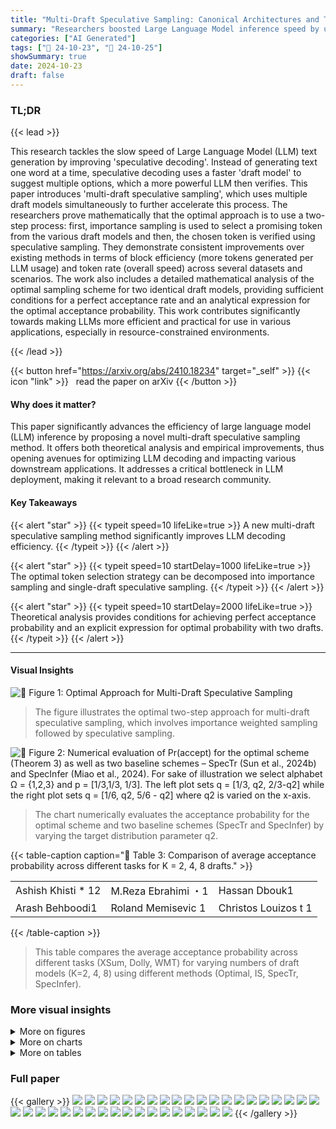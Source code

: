 ```yaml
---
title: "Multi-Draft Speculative Sampling: Canonical Architectures and Theoretical Limits"
summary: "Researchers boosted Large Language Model inference speed by using multiple draft models and a novel token selection scheme, improving block efficiency and token rates."
categories: ["AI Generated"]
tags: ["🔖 24-10-23", "🤗 24-10-25"]
showSummary: true
date: 2024-10-23
draft: false
---
```


### TL;DR


{{< lead >}}

This research tackles the slow speed of Large Language Model (LLM) text generation by improving 'speculative decoding'.  Instead of generating text one word at a time, speculative decoding uses a faster 'draft model' to suggest multiple options, which a more powerful LLM then verifies. This paper introduces 'multi-draft speculative sampling', which uses multiple draft models simultaneously to further accelerate this process.  The researchers prove mathematically that the optimal approach is to use a two-step process: first, importance sampling is used to select a promising token from the various draft models and then, the chosen token is verified using speculative sampling. They demonstrate consistent improvements over existing methods in terms of block efficiency (more tokens generated per LLM usage) and token rate (overall speed) across several datasets and scenarios.  The work also includes a detailed mathematical analysis of the optimal sampling scheme for two identical draft models, providing sufficient conditions for a perfect acceptance rate and an analytical expression for the optimal acceptance probability.  This work contributes significantly towards making LLMs more efficient and practical for use in various applications, especially in resource-constrained environments.

{{< /lead >}}


{{< button href="https://arxiv.org/abs/2410.18234" target="_self" >}}
{{< icon "link" >}} &nbsp; read the paper on arXiv
{{< /button >}}

#### Why does it matter?
This paper significantly advances the efficiency of large language model (LLM) inference by proposing a novel multi-draft speculative sampling method. It offers both theoretical analysis and empirical improvements, thus opening avenues for optimizing LLM decoding and impacting various downstream applications.  It addresses a critical bottleneck in LLM deployment, making it relevant to a broad research community.
#### Key Takeaways

{{< alert "star" >}}
{{< typeit speed=10 lifeLike=true >}} A new multi-draft speculative sampling method significantly improves LLM decoding efficiency. {{< /typeit >}}
{{< /alert >}}

{{< alert "star" >}}
{{< typeit speed=10 startDelay=1000 lifeLike=true >}} The optimal token selection strategy can be decomposed into importance sampling and single-draft speculative sampling. {{< /typeit >}}
{{< /alert >}}

{{< alert "star" >}}
{{< typeit speed=10 startDelay=2000 lifeLike=true >}} Theoretical analysis provides conditions for achieving perfect acceptance probability and an explicit expression for optimal probability with two drafts. {{< /typeit >}}
{{< /alert >}}

------
#### Visual Insights



![](figures/figures_4_0.png "🔼 Figure 1: Optimal Approach for Multi-Draft Speculative Sampling")

> The figure illustrates the optimal two-step approach for multi-draft speculative sampling, which involves importance weighted sampling followed by speculative sampling.





![](charts/charts_6_0.png "🔼 Figure 2: Numerical evaluation of Pr(accept) for the optimal scheme (Theorem 3) as well as two baseline schemes – SpecTr (Sun et al., 2024b) and SpecInfer (Miao et al., 2024). For sake of illustration we select alphabet Ω = {1,2,3} and p = [1/3,1/3, 1/3]. The left plot sets q = [1/3, q2, 2/3-q2] while the right plot sets q = [1/6, q2, 5/6 - q2] where q2 is varied on the x-axis.")

> The chart numerically evaluates the acceptance probability for the optimal scheme and two baseline schemes (SpecTr and SpecInfer) by varying the target distribution parameter q2.





{{< table-caption caption="🔽 Table 3: Comparison of average acceptance probability across different tasks for K = 2, 4, 8 drafts." >}}
<table id='2' style='font-size:16px'><tr><td>Ashish Khisti * 12</td><td>M.Reza Ebrahimi ・1</td><td>Hassan Dbouk1</td></tr><tr><td>Arash Behboodi1</td><td>Roland Memisevic 1</td><td>Christos Louizos t 1</td></tr></table>{{< /table-caption >}}

> This table compares the average acceptance probability across different tasks (XSum, Dolly, WMT) for varying numbers of draft models (K=2, 4, 8) using different methods (Optimal, IS, SpecTr, SpecInfer).



### More visual insights

<details>
<summary>More on figures
</summary>


![](figures/figures_24_0.png "🔼 Figure 1: Optimal Approach for Multi-Draft Speculative Sampling")

> The figure illustrates the optimal two-step scheme for multi-draft speculative sampling, showing importance weighted sampling followed by speculative sampling.


![](figures/figures_35_0.png "🔼 Figure 2: Numerical evaluation of Pr(accept) for the optimal scheme (Theorem 3) as well as two baseline schemes – SpecTr (Sun et al., 2024b) and SpecInfer (Miao et al., 2024). For sake of illustration we select alphabet Ω = {1,2,3} and p = [1/3,1/3, 1/3]. The left plot sets q = [1/3, q2, 2/3-q2] while the right plot sets q = [1/6, q2, 5/6 - q2] where q2 is varied on the x-axis.")

> The figure shows a numerical evaluation of the acceptance probability for the optimal scheme and two baseline schemes, SpecTr and SpecInfer, for different values of q2.


</details>



<details>
<summary>More on charts
</summary>


![](charts/charts_9_0.png "🔼 Figure 3: Performance comparison of different multi-draft schemes, while we vary the temperature of the two draft models.")

> The chart compares the block efficiency and token rate improvement over single-draft speculative decoding for different multi-draft schemes (IS, SpecTr, SpecInfer) across three datasets (Dolly, XSum, WMT) while varying the temperature of the draft models.


![](charts/charts_10_0.png "🔼 Figure 4: Performance comparison of different multi-draft schemes. The temperature of the first draft model is set to 1.2, while we vary the temperature of the other draft.")

> The chart compares the performance of different multi-draft schemes across three datasets (Dolly, XSum, WMT) while varying the temperature of one draft model while keeping the other constant.


![](charts/charts_34_0.png "🔼 Figure 2: Numerical evaluation of Pr(accept) for the optimal scheme (Theorem 3) as well as two baseline schemes – SpecTr (Sun et al., 2024b) and SpecInfer (Miao et al., 2024). For sake of illustration we select alphabet Ω = {1,2,3} and p = [1/3,1/3, 1/3]. The left plot sets q = [1/3, q2, 2/3-q2] while the right plot sets q = [1/6, q2, 5/6 - q2] where q2 is varied on the x-axis.")

> The chart numerically evaluates the acceptance probability for the optimal scheme and compares it with two baseline schemes, SpecTr and SpecInfer, by varying the parameter q2.


![](charts/charts_34_1.png "🔼 Figure 2: Numerical evaluation of Pr(accept) for the optimal scheme (Theorem 3) as well as two baseline schemes – SpecTr (Sun et al., 2024b) and SpecInfer (Miao et al., 2024). For sake of illustration we select alphabet Ω = {1,2,3} and p = [1/3,1/3, 1/3]. The left plot sets q = [1/3, q2, 2/3-q2] while the right plot sets q = [1/6, q2, 5/6 - q2] where q2 is varied on the x-axis.")

> The chart numerically evaluates the acceptance probability for the optimal scheme and two baseline schemes (SpecTr and SpecInfer) by varying the target distribution parameter q2.


</details>



<details>
<summary>More on tables
</summary>


{{< table-caption caption="🔽 Table 1: Block efficiency achieved in the Dolly task for different number of draft models." >}}
<br><table id='4' style='font-size:16px'><tr><td>Scheme</td><td>K = 2</td><td>K = 3</td><td>K = 4</td><td>K = 5</td><td>K = 6</td></tr><tr><td>IS</td><td>2.13 土 0.05</td><td>2.22 士 0.05</td><td>2.26 土 0.05</td><td>2.27 士 0.05</td><td>2.28 士 0.06</td></tr><tr><td>SpecInfer</td><td>1.76 士 0.04</td><td>1.86 士 0.05</td><td>1.95 土 0.05</td><td>2.00 士 0.04</td><td>2.04 士 0.05</td></tr><tr><td>SpecTr</td><td>1.77 土 0.04</td><td>1.89 土 0.05</td><td>1.96 土 0.05</td><td>2.03 士 0.06</td><td>2.08 土 0.04</td></tr></table>{{< /table-caption >}}

> Table 1 shows the block efficiency achieved by three different multi-draft speculative sampling methods using 2 to 6 draft models on the Dolly task.


{{< table-caption caption="🔽 Table 2: Effect of LP Truncation and Alphabet Truncation" >}}
<br><table id='4' style='font-size:18px'><tr><td></td><td></td><td>Block Efficiency</td><td>Token Rate (% improvement to SD)</td></tr><tr><td rowspan="4">Alphabet Truncation ( 2⌀ )</td><td>10</td><td>1.98 士 0.03</td><td>-0.57 士 3.38%</td></tr><tr><td>20</td><td>2.00 士 0.04</td><td>1.00 土 3.08%</td></tr><tr><td>40</td><td>2.05 士 0.04</td><td>6.63 土 3.18%</td></tr><tr><td>50</td><td>2.03 士 0.05</td><td>3.22 土 3.39%</td></tr><tr><td rowspan="3">LP-Truncation Threshold (s)</td><td>5</td><td>2.05 士 0.04</td><td>6.63 士 3.18%</td></tr><tr><td>10</td><td>2.04 土 0.05</td><td>1.52 土 3.47%</td></tr><tr><td>15</td><td>2.04 士 0.04</td><td>1.74 土 2.36%</td></tr></table>{{< /table-caption >}}

> Table 2 shows the effect of LP truncation and alphabet truncation on the block efficiency and token rate improvement over the single-draft baseline.


{{< table-caption caption="🔽 Table 3: Comparison of average acceptance probability across different tasks for K = 2, 4, 8 drafts." >}}
<br><table id='8' style='font-size:16px'><tr><td>Scheme</td><td colspan="3">XSum</td><td colspan="3">Dolly</td></tr><tr><td></td><td>K=2</td><td>K=4</td><td>K=8</td><td>K=2</td><td>K=4</td><td>K=8</td></tr><tr><td>Optimal</td><td>0.5009</td><td>0.5226</td><td>0.5419</td><td>0.6384</td><td>0.6731</td><td>0.6962</td></tr><tr><td>IS</td><td>0.4933</td><td>0.5145</td><td>0.5333</td><td>0.6348</td><td>0.6691</td><td>0.6919</td></tr><tr><td>SpecTr</td><td>0.4889</td><td>0.5083</td><td>0.5263</td><td>0.6246</td><td>0.6560</td><td>0.6800</td></tr><tr><td>SpecInfer</td><td>0.4875</td><td>0.5058</td><td>0.5227</td><td>0.6202</td><td>0.6489</td><td>0.6722</td></tr></table>{{< /table-caption >}}

> Table 3 compares the token-level acceptance probability across different methods for K=2, 4, and 8 drafts on three different tasks.


{{< table-caption caption="🔽 Table 4: Block Efficiency achieved in the Dolly Task with top-k sampling" >}}
<br><table id='12' style='font-size:18px'><tr><td rowspan="2">Sampling</td><td rowspan="2">Scheme</td><td colspan="2">K = 2 drafts</td><td colspan="2">K = 3 drafts</td></tr><tr><td>Block Efficiency</td><td>Loss</td><td>Block Efficiency</td><td>Loss</td></tr><tr><td rowspan="3">top-k (k = 10)</td><td>IS</td><td>2.48 土 0.01</td><td></td><td>2.59 士 0.02</td><td></td></tr><tr><td>SpecTr</td><td>2.43 土 0.01</td><td>98%</td><td>2.55 士 0.01</td><td>98%</td></tr><tr><td>SpecInfer</td><td>2.38 士 0.02</td><td>96%</td><td>2.49 士 0.02</td><td>96%</td></tr><tr><td rowspan="3">top-k (k = 5)</td><td>IS</td><td>2.52 士 0.02</td><td></td><td>2.63 士 0.03</td><td></td></tr><tr><td>SpecTr</td><td>2.48 土 0.02</td><td>98%</td><td>2.56 士 0.03</td><td>97%</td></tr><tr><td>SpecInfer</td><td>2.47 士 0.01</td><td>98%</td><td>2.55 士 0.04</td><td>97%</td></tr></table>{{< /table-caption >}}

> Table 4 compares the block efficiencies for different methods using K=2 and K=3 drafts, applying top-k sampling with k=10 and k=5, and using temperature of 1.0 for both models.


{{< table-caption caption="🔽 Table 5: ROUGE-L scores on the XSum task across various decoders and sampling temperatures." >}}
<br><table id='3' style='font-size:16px'><tr><td>Draft Temp.</td><td>1.2</td><td>1.4</td><td>1.6</td><td>2.0</td><td>2.4</td></tr><tr><td colspan="6">Decoder</td></tr><tr><td>IS</td><td>0.186 士 0.004</td><td>0.188 土 0.002</td><td>0.191 土 0.003</td><td>0.186 土 0.004</td><td>0.187 士 0.003</td></tr><tr><td>Signle-draft SD</td><td>0.190 士 0.006</td><td>0.185 士 0.005</td><td>0.190 士 0.004</td><td>0.186 士 0.003</td><td>0.186 士 0.004</td></tr><tr><td>SpecInfer</td><td>0.184 土 0.004</td><td>0.190 土 0.002</td><td>0.187 土 0.001</td><td>0.186 士 0.003</td><td>0.186 士 0.004</td></tr><tr><td>SpecTr</td><td>0.188 土 0.002</td><td>0.182 土 0.006</td><td>0.188 士 0.001</td><td>0.185 土 0.006</td><td>0.188 土 0.001</td></tr></table>{{< /table-caption >}}

> Table 5 presents ROUGE-L scores on the XSum task for different decoders (IS, single-draft, SpecInfer, SpecTr) and draft model temperatures.


{{< table-caption caption="🔽 Table 6: BLEU scores on the WMT dataset across various decoders and sampling temperatures." >}}
<br><table id='5' style='font-size:18px'><tr><td>Draft Temp.</td><td>1.2</td><td>1.4</td><td>1.6</td><td>2.0</td><td>2.4</td></tr><tr><td colspan="6">Decoder</td></tr><tr><td>IS</td><td>0.037 士 0.002</td><td>0.038 土 0.004</td><td>0.034 土 0.002</td><td>0.039 士 0.003</td><td>0.039 土 0.002</td></tr><tr><td>Signle-draft SD</td><td>0.036 土 0.000</td><td>0.037 土 0.003</td><td>0.038 土 0.004</td><td>0.037 士 0.003</td><td>0.038 土 0.002</td></tr><tr><td>SpecInfer</td><td>0.035 土 0.003</td><td>0.039 土 0.004</td><td>0.035 士 0.003</td><td>0.034 士 0.009</td><td>0.036 土 0.003</td></tr><tr><td>SpecTr</td><td>0.039 土 0.001</td><td>0.037 土 0.001</td><td>0.039 土 0.001</td><td>0.036 士 0.002</td><td>0.035 士 0.001</td></tr></table>{{< /table-caption >}}

> Table 6 presents BLEU scores on the WMT dataset for different decoding methods (IS, single-draft speculative decoding, SpecInfer, and SpecTr) across various draft and target model temperatures.


{{< table-caption caption="🔽 Table 7: ROUGE-L scores on the XSum task across various decoders and sampling temperatures." >}}
<table id='8' style='font-size:16px'><tr><td></td><td colspan="5">Temperature</td></tr><tr><td>Draft 1</td><td colspan="5">1.2</td></tr><tr><td>Draft 2</td><td>1.2</td><td>1.6</td><td>2.0</td><td>2.4</td><td>N/A</td></tr><tr><td>Decoder</td><td></td><td></td><td></td><td></td><td></td></tr><tr><td>IS</td><td>0.187 士 0.004</td><td>0.189 土 0.007</td><td>0.189 士 0.001</td><td>0.191 士 0.002</td><td>-</td></tr><tr><td>SpecInfer</td><td>0.184 士 0.004</td><td>0.190 土 0.003</td><td>0.185 土 0.006</td><td>0.189 土 0.006</td><td></td></tr><tr><td>Single-draft SD</td><td>-</td><td></td><td></td><td>-</td><td>0.190 土 0.006</td></tr></table>{{< /table-caption >}}

> Table 7 compares the ROUGE-L scores for different multi-draft schemes across various decoders and sampling temperatures on the XSum task.


{{< table-caption caption="🔽 Table 8: BLEU scores on the WMT dataset across various decoders and sampling temperatures." >}}
<table id='10' style='font-size:14px'><tr><td></td><td colspan="5">Temperature</td></tr><tr><td>Draft 1</td><td colspan="5">1.2</td></tr><tr><td>Draft 2</td><td>1.2</td><td>1.6</td><td>2.0</td><td>2.4</td><td>N/A</td></tr><tr><td>Decoder</td><td></td><td></td><td></td><td></td><td></td></tr><tr><td>IS</td><td>0.036 土 0.003</td><td>0.035 土 0.002</td><td>0.036 土 0.002</td><td>0.035 士 0.002</td><td>-</td></tr><tr><td>SpecInfer</td><td>0.035 士 0.003</td><td>0.038 土 0.005</td><td>0.041 土 0.002</td><td>0.040 土 0.002</td><td></td></tr><tr><td>Single-draft SD</td><td>-</td><td>-</td><td>-</td><td>-</td><td>0.036 士 0.000</td></tr></table>{{< /table-caption >}}

> Table 8 shows the BLEU scores on the WMT dataset for different multi-draft schemes while varying the temperature of the two draft models.


</details>


### Full paper

{{< gallery >}}
<img src="paper_images/1.png" class="grid-w50 md:grid-w33 xl:grid-w25" />
<img src="paper_images/2.png" class="grid-w50 md:grid-w33 xl:grid-w25" />
<img src="paper_images/3.png" class="grid-w50 md:grid-w33 xl:grid-w25" />
<img src="paper_images/4.png" class="grid-w50 md:grid-w33 xl:grid-w25" />
<img src="paper_images/5.png" class="grid-w50 md:grid-w33 xl:grid-w25" />
<img src="paper_images/6.png" class="grid-w50 md:grid-w33 xl:grid-w25" />
<img src="paper_images/7.png" class="grid-w50 md:grid-w33 xl:grid-w25" />
<img src="paper_images/8.png" class="grid-w50 md:grid-w33 xl:grid-w25" />
<img src="paper_images/9.png" class="grid-w50 md:grid-w33 xl:grid-w25" />
<img src="paper_images/10.png" class="grid-w50 md:grid-w33 xl:grid-w25" />
<img src="paper_images/11.png" class="grid-w50 md:grid-w33 xl:grid-w25" />
<img src="paper_images/12.png" class="grid-w50 md:grid-w33 xl:grid-w25" />
<img src="paper_images/13.png" class="grid-w50 md:grid-w33 xl:grid-w25" />
<img src="paper_images/14.png" class="grid-w50 md:grid-w33 xl:grid-w25" />
<img src="paper_images/15.png" class="grid-w50 md:grid-w33 xl:grid-w25" />
<img src="paper_images/16.png" class="grid-w50 md:grid-w33 xl:grid-w25" />
<img src="paper_images/17.png" class="grid-w50 md:grid-w33 xl:grid-w25" />
<img src="paper_images/18.png" class="grid-w50 md:grid-w33 xl:grid-w25" />
<img src="paper_images/19.png" class="grid-w50 md:grid-w33 xl:grid-w25" />
<img src="paper_images/20.png" class="grid-w50 md:grid-w33 xl:grid-w25" />
<img src="paper_images/21.png" class="grid-w50 md:grid-w33 xl:grid-w25" />
<img src="paper_images/22.png" class="grid-w50 md:grid-w33 xl:grid-w25" />
<img src="paper_images/23.png" class="grid-w50 md:grid-w33 xl:grid-w25" />
<img src="paper_images/24.png" class="grid-w50 md:grid-w33 xl:grid-w25" />
<img src="paper_images/25.png" class="grid-w50 md:grid-w33 xl:grid-w25" />
<img src="paper_images/26.png" class="grid-w50 md:grid-w33 xl:grid-w25" />
<img src="paper_images/27.png" class="grid-w50 md:grid-w33 xl:grid-w25" />
<img src="paper_images/28.png" class="grid-w50 md:grid-w33 xl:grid-w25" />
<img src="paper_images/29.png" class="grid-w50 md:grid-w33 xl:grid-w25" />
<img src="paper_images/30.png" class="grid-w50 md:grid-w33 xl:grid-w25" />
<img src="paper_images/31.png" class="grid-w50 md:grid-w33 xl:grid-w25" />
<img src="paper_images/32.png" class="grid-w50 md:grid-w33 xl:grid-w25" />
<img src="paper_images/33.png" class="grid-w50 md:grid-w33 xl:grid-w25" />
<img src="paper_images/34.png" class="grid-w50 md:grid-w33 xl:grid-w25" />
<img src="paper_images/35.png" class="grid-w50 md:grid-w33 xl:grid-w25" />
<img src="paper_images/36.png" class="grid-w50 md:grid-w33 xl:grid-w25" />
<img src="paper_images/37.png" class="grid-w50 md:grid-w33 xl:grid-w25" />
<img src="paper_images/38.png" class="grid-w50 md:grid-w33 xl:grid-w25" />
{{< /gallery >}}